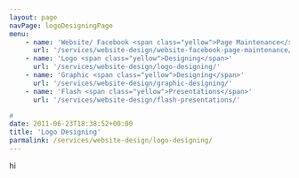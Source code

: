 ```yaml
---
layout: page
navPage: logoDesigningPage
menu:
    - name: 'Website/ Facebook <span class="yellow">Page Maintenance</span>'
      url: '/services/website-design/website-facebook-page-maintenance/'
    - name: 'Logo <span class="yellow">Designing</span>'
      url: '/services/website-design/logo-designing/'
    - name: 'Graphic <span class="yellow">Designing</span>'
      url: '/services/website-design/graphic-designing/'
    - name: 'Flash <span class="yellow">Presentations</span>'
      url: '/services/website-design/flash-presentations/'

#
date: 2011-06-23T18:38:52+00:00
title: 'Logo Designing'
parmalink: /services/website-design/logo-designing/
---
```


hi 